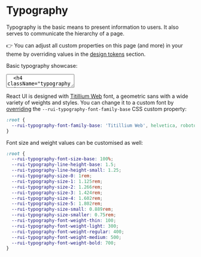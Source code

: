 # Typography

Typography is the basic means to present information to users. It also serves to
communicate the hierarchy of a page.

👉 You can adjust all custom properties on this page (and more) in your theme by
overriding values in the
[design tokens](/customize/theming/overview#design-tokens) section.

Basic typography showcase:

<textarea is="docoff-react-preview">
  <h4 className="typography-size-0">Font size 0 (base font size)</h4>
  <h4 className="typography-size-1">Font size 1</h4>
  <h4 className="typography-size-2">Font size 2</h4>
  <h4 className="typography-size-3">Font size 3</h4>
  <h4 className="typography-size-4">Font size 4</h4>
  <h4 className="typography-size-5">Font size 5</h4>
  <p>
    Curabitur sagittis hendrerit ante. Integer pellentesque quam vel velit. Sed
    vel lectus. Donec odio tempus molestie, porttitor ut, iaculis quis, sem.
    Pellentesque sapien. Ut enim ad minima veniam, quis nostrum exercitationem
    ullam corporis suscipit laboriosam, nisi ut aliquid ex ea commodi
    consequatur?
  </p>
  <p>
    <strong>Bold text</strong>
  </p>
  <p>
    <em>Emphasized text</em>
  </p>
  <p>
    <small>Small text</small>
  </p>
  <p>
    <code>Inline code</code>
  </p>
  <p>
    <a href="/">Link</a>
  </p>
  <ul>
    <li>Unordered list item 1</li>
    <li>Unordered list item 2</li>
    <li>Unordered list item 3</li>
  </ul>
  <ol>
    <li>Ordered list item 1</li>
    <li>Ordered list item 2</li>
    <li>Ordered list item 3</li>
  </ol>
</textarea>

React UI is designed with
[Titillium Web](https://fonts.google.com/specimen/Titillium+Web) font,
a geometric sans with a wide variety of weights and styles. You can change it to
a custom font by [overriding](/customize/theming/overview) the
`--rui-typography-font-family-base` CSS custom property:

```css
:root {
  --rui-typography-font-family-base: 'Titillium Web', helvetica, roboto, arial, sans-serif;
}
```

Font size and weight values can be customised as well:

```css
:root {
  --rui-typography-font-size-base: 100%;
  --rui-typography-line-height-base: 1.5;
  --rui-typography-line-height-small: 1.25;
  --rui-typography-size-0: 1rem;
  --rui-typography-size-1: 1.125rem;
  --rui-typography-size-2: 1.266rem;
  --rui-typography-size-3: 1.424rem;
  --rui-typography-size-4: 1.602rem;
  --rui-typography-size-5: 1.802rem;
  --rui-typography-size-small: 0.889rem;
  --rui-typography-size-smaller: 0.75rem;
  --rui-typography-font-weight-thin: 100;
  --rui-typography-font-weight-light: 300;
  --rui-typography-font-weight-regular: 400;
  --rui-typography-font-weight-medium: 500;
  --rui-typography-font-weight-bold: 700;
}
```

